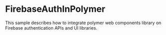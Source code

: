 # FirebaseAuthInPolymer
This sample describes how to integrate polymer web components library on Firebase authentication APIs and UI libraries. 
